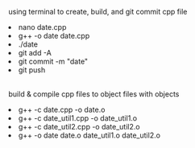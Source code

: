 <p>using terminal to create, build, and git commit cpp file</p>
<li>nano date.cpp</li>
<li>g++ -o date date.cpp</li>
<li>./date</li>
<li>git add -A</li>
<li>git commit -m "date"</li>
<li>git push</li>
<br>
<p>build & compile cpp files to object files with objects</p>
<li>g++ -c date.cpp -o date.o</li>
<li>g++ -c date_util1.cpp -o date_util1.o</li>
<li>g++ -c date_util2.cpp -o date_util2.o</li>
<li>g++ -o date date.o date_util1.o date_util2.o</li>
